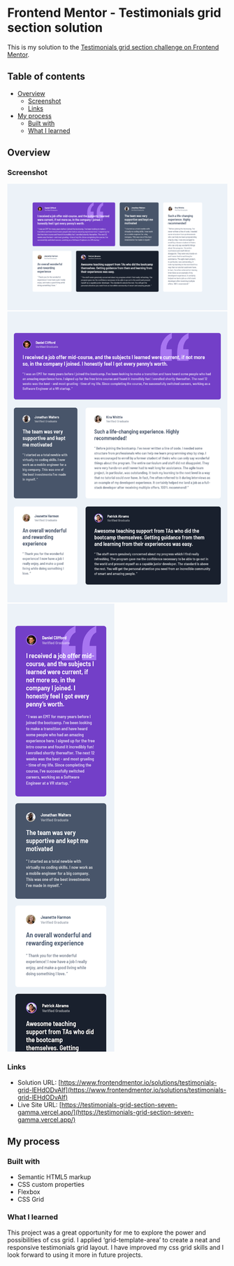 # Frontend Mentor - Testimonials grid section solution

This is my solution to the [Testimonials grid section challenge on Frontend Mentor](https://www.frontendmentor.io/challenges/testimonials-grid-section-Nnw6J7Un7). 

## Table of contents

- [Overview](#overview)
  - [Screenshot](#screenshot)
  - [Links](#links)
- [My process](#my-process)
  - [Built with](#built-with)
  - [What I learned](#what-i-learned)

## Overview

### Screenshot

![](./Screenshot-desktop.png)
![](./Screenshot-tablet.png)
![](./Screenshot-mobile.png)


### Links

- Solution URL: [https://www.frontendmentor.io/solutions/testimonials-grid-lEHdODvAIf](https://www.frontendmentor.io/solutions/testimonials-grid-lEHdODvAIf)
- Live Site URL: [https://testimonials-grid-section-seven-gamma.vercel.app/](https://testimonials-grid-section-seven-gamma.vercel.app/)

## My process

### Built with

- Semantic HTML5 markup
- CSS custom properties
- Flexbox
- CSS Grid


### What I learned

This project was a great opportunity for me to explore the power and possibilities of css grid. I applied ‘grid-template-area’ to create a neat and responsive testimonials grid layout. I have improved my css grid skills and I look forward to using it more in future projects.

